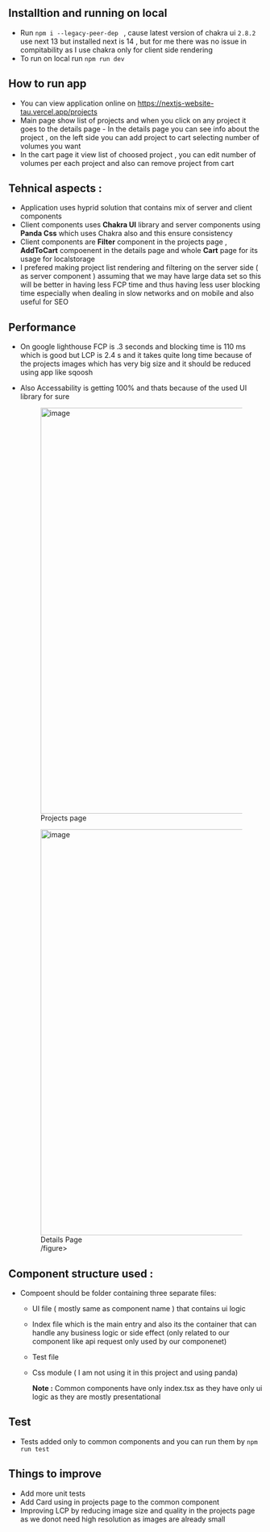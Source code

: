## Installtion and running on local
- Run ```npm i --legacy-peer-dep ``` , cause latest version of chakra ui ``2.8.2`` use next 13 but installed next is 14 , but for me there was no issue in compitability as I use chakra only for  client side rendering 
- To run on local run ```npm run dev```

## How to run app 
- You can view application online on https://nextjs-website-tau.vercel.app/projects
- Main page show list of projects and when you click on any project it goes to the details page - In the details page you can see info about the project , on the left side you can add project to cart selecting number of volumes you want 
- In the cart page it view list of choosed project , you can edit number of volumes per each project and also can remove project from cart

## Tehnical aspects : 
- Application uses hyprid solution that contains mix of server and client components 
- Client components uses **Chakra UI** library and server components using **Panda Css** which uses Chakra also and this ensure consistency 
- Client components are **Filter**  component in the projects page , **AddToCart** compoenent in the details page and whole **Cart** page for its usage for localstorage
- I prefered making project list rendering and filtering on the server side ( as server component ) assuming that we may have large data set so this will be better in having less FCP time and thus having less user blocking time especially when dealing in slow networks and on mobile and also useful for SEO

## Performance 
- On google lighthouse FCP is .3 seconds and blocking time is 110 ms which is good but LCP is 2.4 s and it takes quite long time because of the projects images which has very big size and it should be reduced using app like sqoosh 
- Also Accessability is getting 100% and thats because of the used UI library for sure
  <figure><img width="806" alt="image" src="https://github.com/mregydev/nextjs-website/assets/28675823/28c35236-2299-4bc0-bc01-86cb2624b465"><figcaption>Projects page</figcaption></figure>

  <figure><img width="806" alt="image" src="https://github.com/mregydev/nextjs-website/assets/28675823/7ef8b2be-69c2-4c5b-9730-adf2036d75e7"><figcaption>Details Page</figcaption>/figure>


  


## Component structure used :
- Compoent should be folder containing three  separate files:
  - UI file ( mostly same as component name ) that contains ui logic 
  - Index file which is the main entry and also its the container that can handle any business logic or side effect (only related to our component like api request only used by our componenet)
  - Test file
  - Css module ( I am not using it in this project and using panda)

    **Note :** Common components have only index.tsx as they have only ui logic as they are mostly presentational  
  
## Test 
- Tests added only to common components and you can run them by ```npm run test```

## Things to improve
- Add more unit tests
- Add Card using in projects page to the common component
- Improving LCP by reducing image size and quality in the projects page as we donot need high resolution as images are  already small
  

